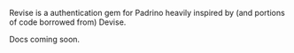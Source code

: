 Revise is a authentication gem for Padrino heavily inspired by (and portions of code borrowed from) Devise.

Docs coming soon.